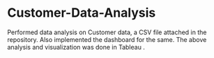 # Customer-Data-Analysis
Performed data analysis on Customer data, a CSV file attached in the repository.
Also implemented the dashboard for the same.
The above analysis and visualization was done in Tableau .
